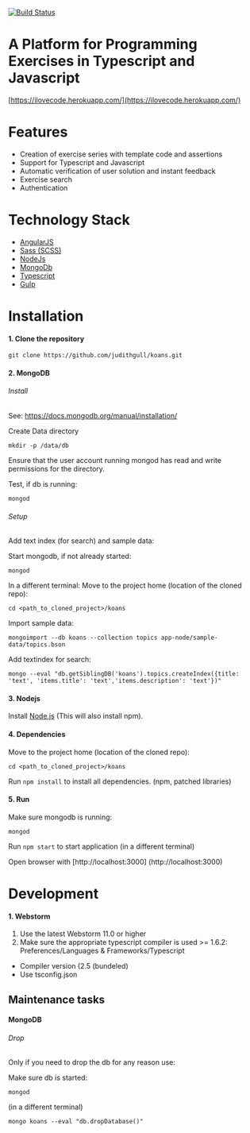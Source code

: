 [![Build Status](https://travis-ci.org/judithgull/koans.svg?branch=master)](https://travis-ci.org/judithgull/koans)

# A Platform for Programming Exercises in Typescript and Javascript
[https://ilovecode.herokuapp.com/](https://ilovecode.herokuapp.com/)

# Features
- Creation of exercise series with template code and assertions
- Support for Typescript and Javascript
- Automatic verification of user solution and instant feedback
- Exercise search
- Authentication

# Technology Stack
- [AngularJS](https://angularjs.org/)
- [Sass (SCSS)](http://sass-lang.com/)
- [NodeJs](https://nodejs.org/)
- [MongoDb](https://www.mongodb.org/)
- [Typescript](http://www.typescriptlang.org/)
- [Gulp](http://gulpjs.com/)

# Installation

#### 1. Clone the repository
```
git clone https://github.com/judithgull/koans.git
```

#### 2. MongoDB
###### Install 
See: https://docs.mongodb.org/manual/installation/

Create Data directory
```
mkdir -p /data/db
```
Ensure that the user account running mongod has read and write permissions for the directory.

Test, if db is running: 
```
mongod
```

###### Setup
Add text index (for search) and sample data:

Start mongodb, if not already started:
```
mongod
```
In a different terminal:
Move to the project home (location of the cloned repo):
```
cd <path_to_cloned_project>/koans
```
Import sample data:
```
mongoimport --db koans --collection topics app-node/sample-data/topics.bson
```
Add textindex for search:
```
mongo --eval "db.getSiblingDB('koans').topics.createIndex({title: 'text', 'items.title': 'text','items.description': 'text'})"
```

#### 3. Nodejs
Install [Node.js](http://nodejs.org/) (This will also install npm).

#### 4. Dependencies
Move to the project home (location of the cloned repo):
```
cd <path_to_cloned_project>/koans
```

Run `npm install` to install all dependencies. (npm, patched libraries)

#### 5. Run

Make sure mongodb is running:
```
mongod
```
Run ```npm start``` to start application (in a different terminal)

Open browser with [http://localhost:3000] (http://localhost:3000)

# Development

#### 1. Webstorm
1. Use the latest Webstorm 11.0 or higher
2. Make sure the appropriate typescript compiler is used >= 1.6.2: Preferences/Languages & Frameworks/Typescript
- Compiler version (2.5 (bundeled)
- Use tsconfig.json

## Maintenance tasks

#### MongoDB
###### Drop
Only if you need to drop the db for any reason use:

Make sure db is started:
```
mongod
```
(in a different terminal)
```
mongo koans --eval "db.dropDatabase()"
```
